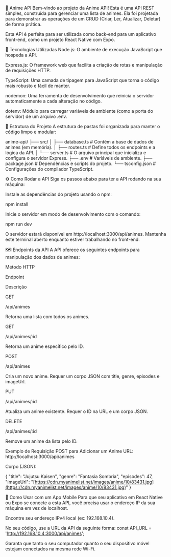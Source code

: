 📜 Anime API
Bem-vindo ao projeto da Anime API! Esta é uma API REST simples, construída para gerenciar uma lista de animes. Ela foi projetada para demonstrar as operações de um CRUD (Criar, Ler, Atualizar, Deletar) de forma prática.

Esta API é perfeita para ser utilizada como back-end para um aplicativo front-end, como um projeto React Native com Expo.

🚀 Tecnologias Utilizadas
Node.js: O ambiente de execução JavaScript que hospeda a API.

Express.js: O framework web que facilita a criação de rotas e manipulação de requisições HTTP.

TypeScript: Uma camada de tipagem para JavaScript que torna o código mais robusto e fácil de manter.

nodemon: Uma ferramenta de desenvolvimento que reinicia o servidor automaticamente a cada alteração no código.

dotenv: Módulo para carregar variáveis de ambiente (como a porta do servidor) de um arquivo .env.

📁 Estrutura do Projeto
A estrutura de pastas foi organizada para manter o código limpo e modular:

anime-api/
├── src/
│   ├── database.ts         # Contém a base de dados de animes (em memória).
│   ├── routes.ts           # Define todos os endpoints e a lógica da API.
│   └── server.ts           # O arquivo principal que inicializa e configura o servidor Express.
├── .env                    # Variáveis de ambiente.
├── package.json            # Dependências e scripts do projeto.
└── tsconfig.json           # Configurações do compilador TypeScript.

⚙️ Como Rodar a API
Siga os passos abaixo para ter a API rodando na sua máquina:

Instale as dependências do projeto usando o npm:

npm install

Inicie o servidor em modo de desenvolvimento com o comando:

npm run dev

O servidor estará disponível em http://localhost:3000/api/animes. Mantenha este terminal aberto enquanto estiver trabalhando no front-end.

🗺️ Endpoints da API
A API oferece os seguintes endpoints para manipulação dos dados de animes:

Método HTTP

Endpoint

Descrição

GET

/api/animes

Retorna uma lista com todos os animes.

GET

/api/animes/:id

Retorna um anime específico pelo ID.

POST

/api/animes

Cria um novo anime. Requer um corpo JSON com title, genre, episodes e imageUrl.

PUT

/api/animes/:id

Atualiza um anime existente. Requer o ID na URL e um corpo JSON.

DELETE

/api/animes/:id

Remove um anime da lista pelo ID.

Exemplo de Requisição POST para Adicionar um Anime
URL: http://localhost:3000/api/animes

Corpo (JSON):

{
  "title": "Jujutsu Kaisen",
  "genre": "Fantasia Sombria",
  "episodes": 47,
  "imageUrl": "[https://cdn.myanimelist.net/images/anime/10/83431.jpg](https://cdn.myanimelist.net/images/anime/10/83431.jpg)"
}

📱 Como Usar com um App Mobile
Para que seu aplicativo em React Native ou Expo se conecte a esta API, você precisa usar o endereço IP da sua máquina em vez de localhost.

Encontre seu endereço IPv4 local (ex: 192.168.10.4).

No seu código, use a URL da API da seguinte forma:
const API_URL = 'http://192.168.10.4:3000/api/animes';

Garanta que tanto o seu computador quanto o seu dispositivo móvel estejam conectados na mesma rede Wi-Fi.